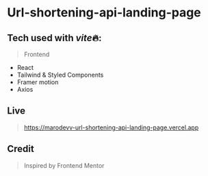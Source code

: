# Url-shortening-api-landing-page

## Tech used with *vite*🔥:

> Frontend

-   React
-   Tailwind & Styled Components
-   Framer motion
-   Axios

## Live

> https://marodevv-url-shortening-api-landing-page.vercel.app

## Credit

> Inspired by Frontend Mentor
